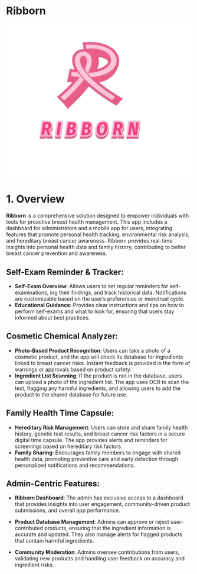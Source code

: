 # Ribborn

![alt text]( https://github.com/BechiriElbatoul/Pink-Bytes-Project/blob/main/logo.png)

# 1. Overview
**Ribborn** is a comprehensive solution designed to empower individuals with tools for proactive breast health management. This app includes a dashboard for administrators and a mobile app for users, integrating features that promote personal health tracking, environmental risk analysis, and hereditary breast cancer awareness. Ribborn provides real-time insights into personal health data and family history, contributing to better breast cancer prevention and awareness.

## Self-Exam Reminder & Tracker:
- **Self-Exam Overview**: Allows users to set regular reminders for self-examinations, log their findings, and track historical data. Notifications are customizable based on the user’s preferences or menstrual cycle.
- **Educational Guidance**: Provides clear instructions and tips on how to perform self-exams and what to look for, ensuring that users stay informed about best practices.

## Cosmetic Chemical Analyzer:
- **Photo-Based Product Recognition**: Users can take a photo of a cosmetic product, and the app will check its database for ingredients linked to breast cancer risks. Instant feedback is provided in the form of warnings or approvals based on product safety.
- **Ingredient List Scanning**: If the product is not in the database, users can upload a photo of the ingredient list. The app uses OCR to scan the text, flagging any harmful ingredients, and allowing users to add the product to the shared database for future use.

## Family Health Time Capsule:
- **Hereditary Risk Management**: Users can store and share family health history, genetic test results, and breast cancer risk factors in a secure digital time capsule. The app provides alerts and reminders for screenings based on hereditary risk factors.
- **Family Sharing**: Encourages family members to engage with shared health data, promoting preventive care and early detection through personalized notifications and recommendations.

## Admin-Centric Features:

- **Ribborn Dashboard**: The admin has exclusive access to a dashboard that provides insights into user engagement, community-driven product submissions, and overall app performance.
  
- **Product Database Management**: Admins can approve or reject user-contributed products, ensuring that the ingredient information is accurate and updated. They also manage alerts for flagged products that contain harmful ingredients.

- **Community Moderation**: Admins oversee contributions from users, validating new products and handling user feedback on accuracy and ingredient risks.
